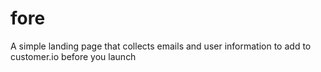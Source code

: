 fore
====

A simple landing page that collects emails and user information to add to customer.io before you launch